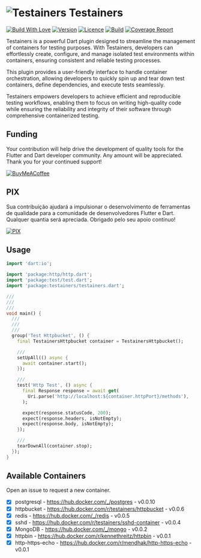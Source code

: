 <h1>
<img src="https://testainers.com/assets/assets/images/testainers-80.png" alt="Testainers" title="Testainers">
Testainers
</h1>

[![Build With Love](https://img.shields.io/badge/%20built%20with-%20%E2%9D%A4-ff69b4.svg)](https://github.com/testainers/testainers/stargazers)
[![Version](https://img.shields.io/pub/v/testainers?color=orange)](https://pub.dev/packages/testainers)
[![Licence](https://img.shields.io/github/license/testainers/testainers?color=blue)](https://github.com/testainers/testainers/blob/main/LICENSE)
[![Build](https://img.shields.io/github/actions/workflow/status/testainers/testainers/main.yml?branch=main)](https://github.com/testainers/testainers/releases/latest)
[![Coverage Report](https://img.shields.io/badge/coverage-report-C08EA1)](https://testainers.github.io/testainers/coverage/)

Testainers is a powerful Dart plugin designed to streamline the management of
containers for testing purposes. With Testainers, developers can effortlessly
create, configure, and manage isolated test environments within containers,
ensuring consistent and reliable testing processes.

This plugin provides a user-friendly interface to handle container
orchestration, allowing developers to quickly spin up and tear down test
containers, define dependencies, and execute tests seamlessly.

Testainers empowers developers to achieve efficient and reproducible testing
workflows, enabling them to focus on writing high-quality code while ensuring
the reliability and integrity of their software through comprehensive
containerized testing.

## Funding

Your contribution will help drive the development of quality tools for the
Flutter and Dart developer community. Any amount will be appreciated.
Thank you for your continued support!

[![BuyMeACoffee](https://www.buymeacoffee.com/assets/img/guidelines/download-assets-sm-2.svg)](https://www.buymeacoffee.com/edufolly)

## PIX

Sua contribuição ajudará a impulsionar o desenvolvimento de ferramentas de
qualidade para a comunidade de desenvolvedores Flutter e Dart. Qualquer quantia
será apreciada.
Obrigado pelo seu apoio contínuo!

[![PIX](helpers/pix.png)](https://nubank.com.br/pagar/2bt2q/RBr4Szfuwr)

## Usage

```dart
import 'dart:io';

import 'package:http/http.dart';
import 'package:test/test.dart';
import 'package:testainers/testainers.dart';

///
///
///
void main() {
  ///
  ///
  ///
  group('Test Httpbucket', () {
    final TestainersHttpbucket container = TestainersHttpbucket();

    ///
    setUpAll(() async {
      await container.start();
    });

    ///
    test('Http Test', () async {
      final Response response = await get(
        Uri.parse('http://localhost:${container.httpPort}/methods'),
      );

      expect(response.statusCode, 200);
      expect(response.headers, isNotEmpty);
      expect(response.body, isNotEmpty);
    });

    ///
    tearDownAll(container.stop);
  });
}
```

## Available Containers

Open an issue to request a new container.

- [X] postgresql - https://hub.docker.com/_/postgres - v0.0.10
- [X] httpbucket - https://hub.docker.com/r/testainers/httpbucket - v0.0.6
- [X] redis - https://hub.docker.com/_/redis - v0.0.5
- [X] sshd - https://hub.docker.com/r/testainers/sshd-container - v0.0.4
- [x] MongoDB - https://hub.docker.com/_/mongo - v0.0.2
- [x] httpbin - https://hub.docker.com/r/kennethreitz/httpbin - v0.0.1
- [x] http-https-echo - https://hub.docker.com/r/mendhak/http-https-echo -
  v0.0.1
